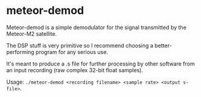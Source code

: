 # meteor-demod
Meteor-demod is a simple demodulator for the signal transmitted by the Meteor-M2 satellite.

The DSP stuff is very primitive so I recommend choosing a better-performing program for any serious use.

It's meant to produce a .s file for further processing by other software from an input recording (raw complex 32-bit float samples).

Usage: `./meteor-demod <recording filename> <sample rate> <output s-file>`.
